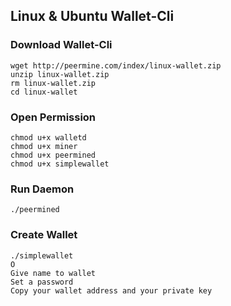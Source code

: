 
## Linux & Ubuntu Wallet-Cli

### Download Wallet-Cli

    wget http://peermine.com/index/linux-wallet.zip
    unzip linux-wallet.zip
    rm linux-wallet.zip
    cd linux-wallet

### Open Permission

    chmod u+x walletd
    chmod u+x miner
    chmod u+x peermined
    chmod u+x simplewallet
    
### Run Daemon

    ./peermined
    
### Create Wallet

    ./simplewallet
    O
    Give name to wallet
    Set a password
    Copy your wallet address and your private key
